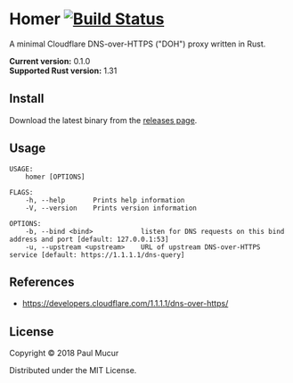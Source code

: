 # Homer [![Build Status](https://travis-ci.org/mudge/homer.svg?branch=master)](https://travis-ci.org/mudge/homer)

A minimal Cloudflare DNS-over-HTTPS ("DOH") proxy written in Rust.

**Current version:** 0.1.0  
**Supported Rust version:** 1.31

## Install

Download the latest binary from the [releases page](https://github.com/mudge/homer/releases).

## Usage

```
USAGE:
    homer [OPTIONS]

FLAGS:
    -h, --help       Prints help information
    -V, --version    Prints version information

OPTIONS:
    -b, --bind <bind>            listen for DNS requests on this bind address and port [default: 127.0.0.1:53]
    -u, --upstream <upstream>    URL of upstream DNS-over-HTTPS service [default: https://1.1.1.1/dns-query]
```

## References

* https://developers.cloudflare.com/1.1.1.1/dns-over-https/

## License

Copyright © 2018 Paul Mucur

Distributed under the MIT License.
